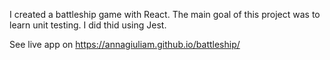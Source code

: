 I created a battleship game with React.
The main goal of this project was to learn unit testing. I did thid using Jest.

See live app on https://annagiuliam.github.io/battleship/
